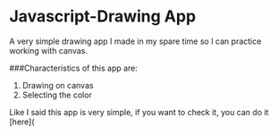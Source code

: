 # Javascript-Drawing App
A very simple drawing app I made in my spare time so I can practice working with canvas.

###Characteristics of this app are:
1. Drawing on canvas
2. Selecting the color

Like I said this app is very simple, if you want to check it, you can do it [here](

